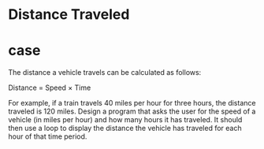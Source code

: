 # Distance Traveled

# case

The distance a vehicle travels can be calculated as follows:

Distance = Speed × Time

For example, if a train travels 40 miles per hour for three hours, the distance traveled is 120 miles. Design a program that asks the user for the speed of a vehicle (in miles per hour) and how many hours it has traveled. It should then use a loop to display the distance the vehicle has traveled for each hour of that time period.
